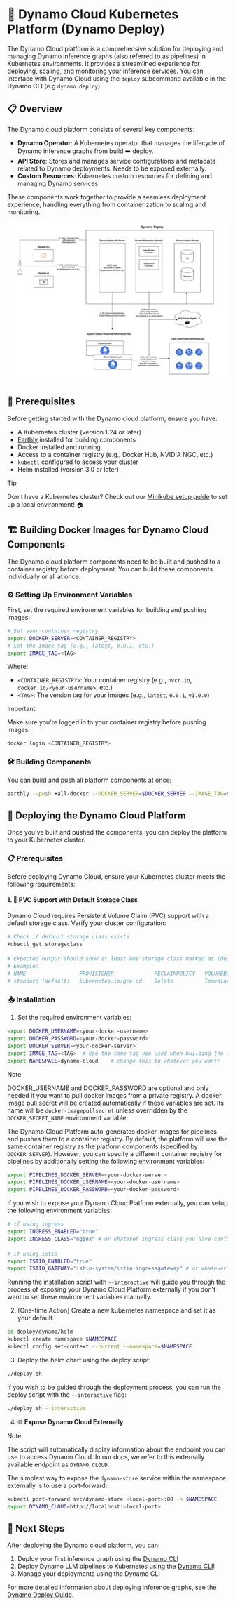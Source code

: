 <!--
SPDX-FileCopyrightText: Copyright (c) 2025 NVIDIA CORPORATION & AFFILIATES. All rights reserved.
SPDX-License-Identifier: Apache-2.0

Licensed under the Apache License, Version 2.0 (the "License");
you may not use this file except in compliance with the License.
You may obtain a copy of the License at

http://www.apache.org/licenses/LICENSE-2.0

Unless required by applicable law or agreed to in writing, software
distributed under the License is distributed on an "AS IS" BASIS,
WITHOUT WARRANTIES OR CONDITIONS OF ANY KIND, either express or implied.
See the License for the specific language governing permissions and
limitations under the License.
-->

# 🚀 Dynamo Cloud Kubernetes Platform (Dynamo Deploy)

The Dynamo Cloud platform is a comprehensive solution for deploying and managing Dynamo inference graphs (also referred to as pipelines) in Kubernetes environments. It provides a streamlined experience for deploying, scaling, and monitoring your inference services. You can interface with Dynamo Cloud using the `deploy` subcommand available in the Dynamo CLI (e.g `dynamo deploy`)

## 📋 Overview

The Dynamo cloud platform consists of several key components:

- **Dynamo Operator**: A Kubernetes operator that manages the lifecycle of Dynamo inference graphs from build ➡️ deploy.
- **API Store**: Stores and manages service configurations and metadata related to Dynamo deployments. Needs to be exposed externally.
- **Custom Resources**: Kubernetes custom resources for defining and managing Dynamo services

These components work together to provide a seamless deployment experience, handling everything from containerization to scaling and monitoring.

![Dynamo Deploy](../../images/dynamo-deploy.png)

## 🎯 Prerequisites

Before getting started with the Dynamo cloud platform, ensure you have:

- A Kubernetes cluster (version 1.24 or later)
- [Earthly](https://earthly.dev/) installed for building components
- Docker installed and running
- Access to a container registry (e.g., Docker Hub, NVIDIA NGC, etc.)
- `kubectl` configured to access your cluster
- Helm installed (version 3.0 or later)

> [!TIP]
> Don't have a Kubernetes cluster? Check out our [Minikube setup guide](./minikube.md) to set up a local environment! 🏠

## 🏗️ Building Docker Images for Dynamo Cloud Components

The Dynamo cloud platform components need to be built and pushed to a container registry before deployment. You can build these components individually or all at once.

### ⚙️ Setting Up Environment Variables

First, set the required environment variables for building and pushing images:

```bash
# Set your container registry
export DOCKER_SERVER=<CONTAINER_REGISTRY>
# Set the image tag (e.g., latest, 0.0.1, etc.)
export IMAGE_TAG=<TAG>
```

Where:
- `<CONTAINER_REGISTRY>`: Your container registry (e.g., `nvcr.io`, `docker.io/<your-username>`, etc.)
- `<TAG>`: The version tag for your images (e.g., `latest`, `0.0.1`, `v1.0.0`)

> [!IMPORTANT]
> Make sure you're logged in to your container registry before pushing images:
> ```bash
> docker login <CONTAINER_REGISTRY>
> ```

### 🛠️ Building Components

You can build and push all platform components at once:

```bash
earthly --push +all-docker --DOCKER_SERVER=$DOCKER_SERVER --IMAGE_TAG=$IMAGE_TAG
```

## 🚀 Deploying the Dynamo Cloud Platform

Once you've built and pushed the components, you can deploy the platform to your Kubernetes cluster.

### 📋 Prerequisites

Before deploying Dynamo Cloud, ensure your Kubernetes cluster meets the following requirements:

#### 1. 💾 PVC Support with Default Storage Class
Dynamo Cloud requires Persistent Volume Claim (PVC) support with a default storage class. Verify your cluster configuration:

```bash
# Check if default storage class exists
kubectl get storageclass

# Expected output should show at least one storage class marked as (default)
# Example:
# NAME                 PROVISIONER             RECLAIMPOLICY   VOLUMEBINDINGMODE      ALLOWVOLUMEEXPANSION   AGE
# standard (default)   kubernetes.io/gce-pd    Delete          Immediate              true                   1d
```

### 📥 Installation

1. Set the required environment variables:
```bash
export DOCKER_USERNAME=<your-docker-username>
export DOCKER_PASSWORD=<your-docker-password>
export DOCKER_SERVER=<your-docker-server>
export IMAGE_TAG=<TAG>  # Use the same tag you used when building the images
export NAMESPACE=dynamo-cloud    # change this to whatever you want!
```

> [!NOTE]
> DOCKER_USERNAME and DOCKER_PASSWORD are optional and only needed if you want to pull docker images from a private registry.
> A docker image pull secret will be created automatically if these variables are set. Its name will be `docker-imagepullsecret` unless overridden by the `DOCKER_SECRET_NAME` environment variable.

The Dynamo Cloud Platform auto-generates docker images for pipelines and pushes them to a container registry.
By default, the platform will use the same container registry as the platform components (specified by `DOCKER_SERVER`).
However, you can specify a different container registry for pipelines by additionally setting the following environment variables:

```bash
export PIPELINES_DOCKER_SERVER=<your-docker-server>
export PIPELINES_DOCKER_USERNAME=<your-docker-username>
export PIPELINES_DOCKER_PASSWORD=<your-docker-password>
```

If you wish to expose your Dynamo Cloud Platform externally, you can setup the following environment variables:

```bash
# if using ingress
export INGRESS_ENABLED="true"
export INGRESS_CLASS="nginx" # or whatever ingress class you have configured

# if using istio
export ISTIO_ENABLED="true"
export ISTIO_GATEWAY="istio-system/istio-ingressgateway" # or whatever istio gateway you have configured
```

Running the installation script with `--interactive` will guide you through the process of exposing your Dynamo Cloud Platform externally if you don't want to set these environment variables manually.

2. [One-time Action] Create a new kubernetes namespace and set it as your default.

```bash
cd deploy/dynamo/helm
kubectl create namespace $NAMESPACE
kubectl config set-context --current --namespace=$NAMESPACE
```

3. Deploy the helm chart using the deploy script:

```bash
./deploy.sh
```

if you wish to be guided through the deployment process, you can run the deploy script with the `--interactive` flag:

```bash
./deploy.sh --interactive
```

4. 🌐 **Expose Dynamo Cloud Externally**

> [!NOTE]
> The script will automatically display information about the endpoint you can use to access Dynamo Cloud. In our docs, we refer to this externally available endpoint as `DYNAMO_CLOUD`.

The simplest way to expose the `dynamo-store` service within the namespace externally is to use a port-forward:

```bash
kubectl port-forward svc/dynamo-store <local-port>:80 -n $NAMESPACE
export DYNAMO_CLOUD=http://localhost:<local-port>
```

## 🎯 Next Steps

After deploying the Dynamo cloud platform, you can:

1. Deploy your first inference graph using the [Dynamo CLI](operator_deployment.md)
2. Deploy Dynamo LLM pipelines to Kubernetes using the [Dynamo CLI](../../../examples/llm/README.md)!
3. Manage your deployments using the Dynamo CLI

For more detailed information about deploying inference graphs, see the [Dynamo Deploy Guide](README.md).
